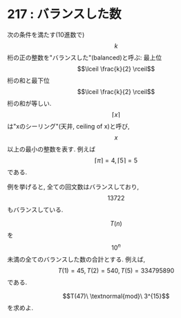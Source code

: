 # 217 : バランスした数

次の条件を満たす(10進数で) $$k$$ 桁の正の整数を"バランスした"(balanced)と呼ぶ: 最上位 $$\lceil \frac{k}{2} \rceil$$ 桁の和と最下位 $$\lceil \frac{k}{2} \rceil$$ 桁の和が等しい. $$\lceil x \rceil$$ は"xのシーリング"(天井, ceiling of x)と呼び, $$x$$ 以上の最小の整数を表す. 例えば $$\lceil \pi \rceil=4, \lceil 5 \rceil=5$$ である.

例を挙げると, 全ての回文数はバランスしており, $$13722$$ もバランスしている.

$$T(n)$$ を $$10^{n}$$ 未満の全てのバランスした数の合計とする. 例えば, $$T(1) = 45, T(2) = 540, T(5) = 334795890$$ である.

$$T(47)\ \textnormal{mod}\ 3^{15}$$ を求めよ.
